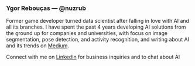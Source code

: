 ### Ygor Rebouças — @nuzrub

Former game developer turned data scientist after falling in love with AI and all its branches. I have spent the past 4 years developing AI solutions from the ground up for companies and universities, with focus on image segmentation, pose detection, and activity recognition, and writing about AI and its trends on [Medium](https://medium.com/@ygorserpa). 

Connect with me on [LinkedIn](https://www.linkedin.com/in/ygorreboucas/) for business inquiries and to chat about AI



